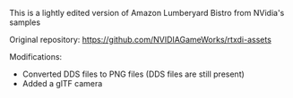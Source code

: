 This is a lightly edited version of Amazon Lumberyard Bistro from NVidia's samples

Original repository: https://github.com/NVIDIAGameWorks/rtxdi-assets

Modifications:

- Converted DDS files to PNG files (DDS files are still present)
- Added a glTF camera
